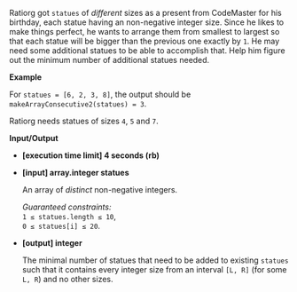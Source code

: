 
Ratiorg got  `statues`  of  _different_  sizes as a present from CodeMaster for his birthday, each statue having an non-negative integer size. Since he likes to make things perfect, he wants to arrange them from smallest to largest so that each statue will be bigger than the previous one exactly by  `1`. He may need some additional statues to be able to accomplish that. Help him figure out the minimum number of additional statues needed.

**Example**

For  `statues = [6, 2, 3, 8]`, the output should be  
`makeArrayConsecutive2(statues) = 3`.

Ratiorg needs statues of sizes  `4`,  `5`  and  `7`.

**Input/Output**

-   **\[execution time limit\] 4 seconds (rb)**
    
-   **\[input\] array.integer statues**
    
    An array of  _distinct_  non-negative integers.
    
    _Guaranteed constraints:_  
    `1 ≤ statues.length ≤ 10`,  
    `0 ≤ statues[i] ≤ 20`.
    
-   **\[output\] integer**
    
    The minimal number of statues that need to be added to existing  `statues`  such that it contains every integer size from an interval  `[L, R]`  (for some  `L, R`) and no other sizes.
